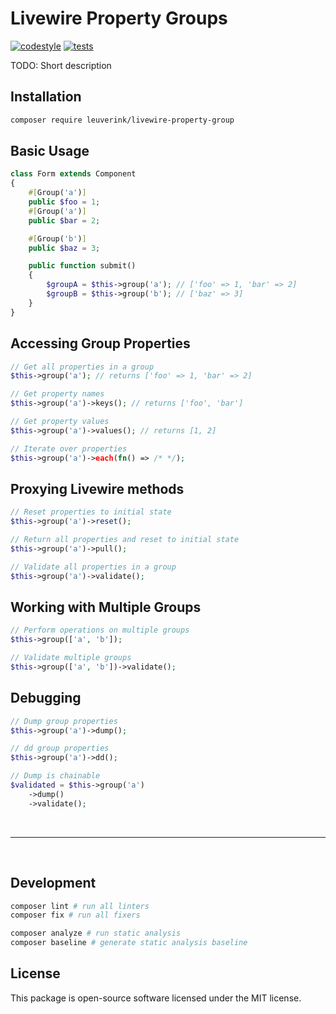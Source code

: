 # Livewire Property Groups

[![codestyle](https://github.com/gwleuverink/livewire-property-group/actions/workflows/codestyle.yml/badge.svg)](https://github.com/gwleuverink/livewire-property-group/actions/workflows/codestyle.yml)
[![tests](https://github.com/gwleuverink/livewire-property-group/actions/workflows/tests.yml/badge.svg)](https://github.com/gwleuverink/livewire-property-group/actions/workflows/tests.yml)

TODO: Short description

## Installation

```bash
composer require leuverink/livewire-property-group
```

## Basic Usage

```php
class Form extends Component
{
    #[Group('a')]
    public $foo = 1;
    #[Group('a')]
    public $bar = 2;

    #[Group('b')]
    public $baz = 3;

    public function submit()
    {
        $groupA = $this->group('a'); // ['foo' => 1, 'bar' => 2]
        $groupB = $this->group('b'); // ['baz' => 3]
    }
}
```

## Accessing Group Properties

```php
// Get all properties in a group
$this->group('a'); // returns ['foo' => 1, 'bar' => 2]

// Get property names
$this->group('a')->keys(); // returns ['foo', 'bar']

// Get property values
$this->group('a')->values(); // returns [1, 2]

// Iterate over properties
$this->group('a')->each(fn() => /* */);
```

## Proxying Livewire methods

```php
// Reset properties to initial state
$this->group('a')->reset();

// Return all properties and reset to initial state
$this->group('a')->pull();

// Validate all properties in a group
$this->group('a')->validate();
```

## Working with Multiple Groups

```php
// Perform operations on multiple groups
$this->group(['a', 'b']);

// Validate multiple groups
$this->group(['a', 'b'])->validate();
```

## Debugging

```php
// Dump group properties
$this->group('a')->dump();

// dd group properties
$this->group('a')->dd();

// Dump is chainable
$validated = $this->group('a')
    ->dump()
    ->validate();
```

<br />
<hr />
<br />

## Development

```bash
composer lint # run all linters
composer fix # run all fixers

composer analyze # run static analysis
composer baseline # generate static analysis baseline
```

## License

This package is open-source software licensed under the MIT license.
